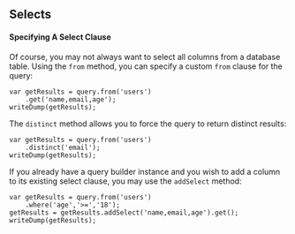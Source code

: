 ## Selects

#### Specifying A Select Clause

Of course, you may not always want to select all columns from a database table. Using the `from` method, you can specify a custom `from` clause for the query:

```
var getResults = query.from('users')
    .get('name,email,age');
writeDump(getResults);
```



The `distinct` method allows you to force the query to return distinct results:

```
var getResults = query.from('users')
    .distinct('email');
writeDump(getResults);
```



If you already have a query builder instance and you wish to add a column to its existing select clause, you may use the `addSelect` method:

```
var getResults = query.from('users')
    .where('age','>=','18');
getResults = getResults.addSelect('name,email,age').get();
writeDump(getResults);

```



